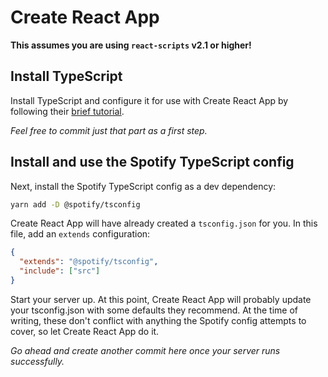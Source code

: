 # Create React App

**This assumes you are using `react-scripts` v2.1 or higher!**

## Install TypeScript

Install TypeScript and configure it for use with Create React App by following their [brief tutorial](https://facebook.github.io/create-react-app/docs/adding-typescript).

_Feel free to commit just that part as a first step._

## Install and use the Spotify TypeScript config

Next, install the Spotify TypeScript config as a dev dependency:

```sh
yarn add -D @spotify/tsconfig
```

Create React App will have already created a `tsconfig.json` for you. In this file, add an `extends` configuration:

```json
{
  "extends": "@spotify/tsconfig",
  "include": ["src"]
}
```

Start your server up. At this point, Create React App will probably update your tsconfig.json with some defaults they recommend. At the time of writing, these don't conflict with anything the Spotify config attempts to cover, so let Create React App do it.

_Go ahead and create another commit here once your server runs successfully._
